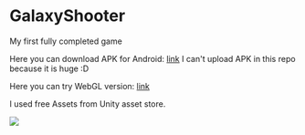 # GalaxyShooter
My first fully completed game

Here you can download APK for Android: <a href="http://smartprogress.do/site/redirect/?url=https%3A%2F%2Fdrive.google.com%2Fopen%3Fid%3D1CqKehYQ0xwJnYVqEY_JE3CUubJ6g_JiO" target="_blank">link</a>
I can't upload APK in this repo because it is huge :D

Here you can try WebGL version: <a href="http://smartprogress.do/site/redirect/?url=http%3A%2F%2Fgamedevjon.com%2Fgamehost%2Fgames%2FSS_webGL_3-1536052689-973047466%2FSS_webGL_3%2F" target="_blank">link</a>

I used free Assets from Unity asset store.

<image src="https://smartprogress.do/uploadImages/001218537.jpg">
